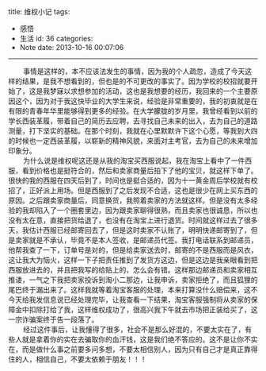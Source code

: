 title: 维权小记
tags:
  - 感悟
  - 生活
id: 36
categories:
  - Note
date: 2013-10-16 00:07:06
---

<div style="font-size: 14px;"><span style="padding-left: 30px;"> 事情是这样的，本不应该法发生的事情，因为我的个人疏忽，造成了今天这样的结果，是我不想看到的，但也是的不可更改的事实了。因为学校的校招就要开始了，这是我梦寐以求想参加的活动，这也是我想要的经历，我回来的一个主要原因这个，因为对于我这快毕业的大学生来说，经验是非常重要的，我的初衷就是在有限的青春年华里能够得到更多的经验。在大学朦胧的岁月里，我曾经看到以前的学长西装革履，带着自己的简历去应聘，去寻找自己未来的出入，去为自己的道路测量，打下坚实的基础。在那个时刻，我就在心里默默许下这个心愿，等我到大四的时候也一定西装革履，以崭新的精神风貌，来面对主考官，去为自己的未来增加印象分。</span></div>

<div style="font-size: 14px;"><span style="padding-left: 30px;">为什么说是维权呢这还是从我的淘宝买西服说起，我在淘宝上看中了一件西服，看到价格也是挺符合的，然后和卖家商量后拍下了他的宝贝，就这样下单了。很快的我的西服在四天后到了，时间也是挺合适的，因为十一黄金周后学校就有校招了，正好派上用场。但是西服到了之后发现不合适，这也是很少在网上买东西的原因。之后跟卖家商量后，同意换货，我照着卖家的方法就这样。但是没有太多经验的我却陷入了一个圈套里边，因为跟卖家聊得很熟，而且卖家也很诚恳，所以也没有太在意，直接把货给退了，也没有在淘宝上进行退货。时间就这样过去了很多天，我估计西服已经邮寄回去了，但是这时卖家不认账了，明明快递邮寄到了，但是卖家就是不承认，毕竟不是本人签收，是邮递员代签。我打电话联系到邮递员，他帮我查了一下，订单号是对的，但是给卖家送去时，邮寄的不是西服而是风衣，这让我大为恼火，这样一下子把责任推到了发货方这边，但是这边是我亲眼看到把西服放进去的，并且把我写的给贴上的，怎么会有错。这样那边邮递员和卖家相互推诿，一气之下我把卖家投诉到淘小二那边，让我申诉，卖家拒绝了，而且狐狸的尾巴终于漏出来了。这样我就等着淘宝客服的处理，本来打算没什么赔偿来，这不今天给我发信息说已经处理完毕，让我查看一下结果，淘宝客服强制将从卖家的保障金中扣除打给了我，这样维权成功了，很高兴我下午就去市场把正装给买了，这一宗诈骗案终于告一段落了。</span></div>

<div style="font-size: 14px;"><span style="padding-left: 30px;">经过这件事后，让我懂得了很多，社会不是那么好混的，不要太实在了，有些人就是拿着你的实在去骗取你的血汗钱，这是我们绝不答应的。这不是让你不实在，而是做什么事之前要多问多想，不要太相信别人，因为只有自己才是真正靠得住的人，相信自己，不要太依赖于朋友！！！</span></div>

